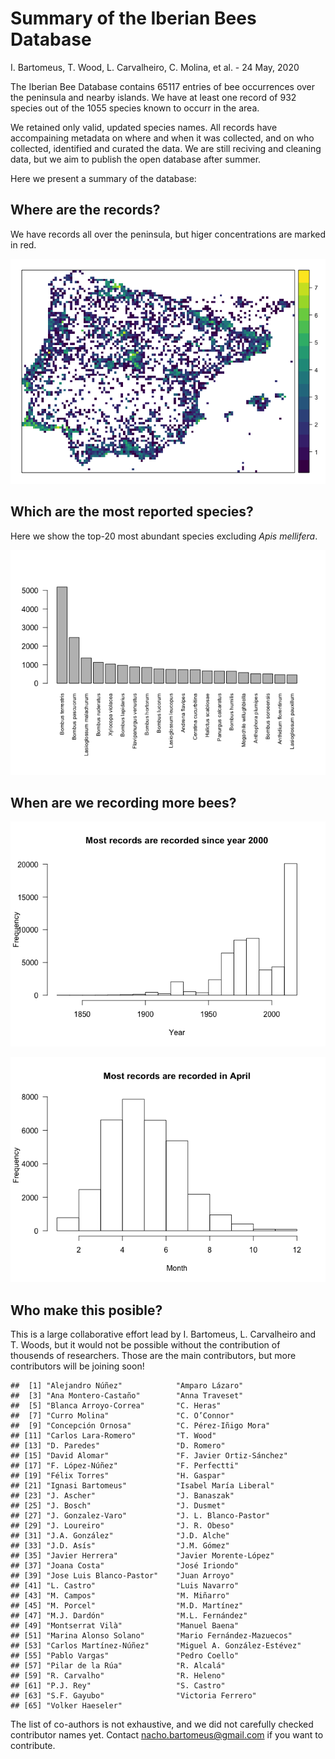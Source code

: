 Summary of the Iberian Bees Database
================
I. Bartomeus, T. Wood, L. Carvalheiro, C. Molina, et al. -
24 May, 2020

The Iberian Bee Database contains 65117 entries of bee occurrences over
the peninsula and nearby islands. We have at least one record of 932
species out of the 1055 species known to occurr in the area.

We retained only valid, updated species names. All records have
accompaining metadata on where and when it was collected, and on who
collected, identified and curated the data. We are still reciving and
cleaning data, but we aim to publish the open database after summer.

Here we present a summary of the database:

## Where are the records?

We have records all over the peninsula, but higer concentrations are
marked in red.

![](Summary_files/figure-gfm/unnamed-chunk-3-1.png)<!-- -->

## Which are the most reported species?

Here we show the top-20 most abundant species excluding *Apis
mellifera*.

![](Summary_files/figure-gfm/unnamed-chunk-4-1.png)<!-- -->

## When are we recording more bees?

![](Summary_files/figure-gfm/unnamed-chunk-5-1.png)<!-- -->

![](Summary_files/figure-gfm/unnamed-chunk-6-1.png)<!-- -->

## Who make this posible?

This is a large collaborative effort lead by I. Bartomeus, L.
Carvalheiro and T. Woods, but it would not be possible without the
contribution of thousends of researchers. Those are the main
contributors, but more contributors will be joining soon\!

    ##  [1] "Alejandro Núñez"            "Amparo Lázaro"             
    ##  [3] "Ana Montero-Castaño"        "Anna Traveset"             
    ##  [5] "Blanca Arroyo-Correa"       "C. Heras"                  
    ##  [7] "Curro Molina"               "C. O’Connor"               
    ##  [9] "Concepción Ornosa"          "C. Pérez-Iñigo Mora"       
    ## [11] "Carlos Lara-Romero"         "T. Wood"                   
    ## [13] "D. Paredes"                 "D. Romero"                 
    ## [15] "David Alomar"               "F. Javier Ortiz-Sánchez"   
    ## [17] "F. López-Núñez"             "F. Perfectti"              
    ## [19] "Félix Torres"               "H. Gaspar"                 
    ## [21] "Ignasi Bartomeus"           "Isabel María Liberal"      
    ## [23] "J. Ascher"                  "J. Banaszak"               
    ## [25] "J. Bosch"                   "J. Dusmet"                 
    ## [27] "J. Gonzalez-Varo"           "J. L. Blanco-Pastor"       
    ## [29] "J. Loureiro"                "J. R. Obeso"               
    ## [31] "J.A. González"              "J.D. Alche"                
    ## [33] "J.D. Asís"                  "J.M. Gómez"                
    ## [35] "Javier Herrera"             "Javier Morente-López"      
    ## [37] "Joana Costa"                "José Iriondo"              
    ## [39] "Jose Luis Blanco-Pastor"    "Juan Arroyo"               
    ## [41] "L. Castro"                  "Luis Navarro"              
    ## [43] "M. Campos"                  "M. Miñarro"                
    ## [45] "M. Porcel"                  "M.D. Martínez"             
    ## [47] "M.J. Dardón"                "M.L. Fernández"            
    ## [49] "Montserrat Vilà"            "Manuel Baena"              
    ## [51] "Marina Alonso Solano"       "Mario Fernández-Mazuecos"  
    ## [53] "Carlos Martínez-Núñez"      "Miguel A. González-Estévez"
    ## [55] "Pablo Vargas"               "Pedro Coello"              
    ## [57] "Pilar de la Rúa"            "R. Alcalá"                 
    ## [59] "R. Carvalho"                "R. Heleno"                 
    ## [61] "P.J. Rey"                   "S. Castro"                 
    ## [63] "S.F. Gayubo"                "Victoria Ferrero"          
    ## [65] "Volker Haeseler"

The list of co-authors is not exhaustive, and we did not carefully
checked contributor names yet. Contact <nacho.bartomeus@gmail.com> if
you want to contribute.
